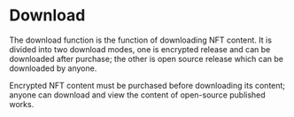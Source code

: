 # Download

The download function is the function of downloading NFT content. It is divided into two download modes, one is encrypted release and can be downloaded after purchase; the other is open source release which can be downloaded by anyone.

Encrypted NFT content must be purchased before downloading its content; anyone can download and view the content of open-source published works.
